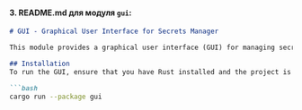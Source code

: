 #### 3. **README.md для модуля `gui`**:

```markdown
# GUI - Graphical User Interface for Secrets Manager

This module provides a graphical user interface (GUI) for managing secrets securely.

## Installation
To run the GUI, ensure that you have Rust installed and the project is set up with Cargo workspace. Use the following command to run the GUI:

```bash
cargo run --package gui
